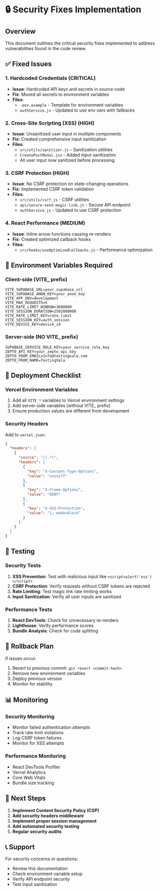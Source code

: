 # 🔒 Security Fixes Implementation

## Overview
This document outlines the critical security fixes implemented to address vulnerabilities found in the code review.

## ✅ Fixed Issues

### 1. **Hardcoded Credentials (CRITICAL)**
- **Issue**: Hardcoded API keys and secrets in source code
- **Fix**: Moved all secrets to environment variables
- **Files**: 
  - `.env.example` - Template for environment variables
  - `authService.js` - Updated to use env vars with fallbacks

### 2. **Cross-Site Scripting (XSS) (HIGH)**
- **Issue**: Unsanitized user input in multiple components
- **Fix**: Created comprehensive input sanitization
- **Files**:
  - `src/utils/sanitizer.js` - Sanitization utilities
  - `CreatePostModal.jsx` - Added input sanitization
  - All user input now sanitized before processing

### 3. **CSRF Protection (HIGH)**
- **Issue**: No CSRF protection on state-changing operations
- **Fix**: Implemented CSRF token validation
- **Files**:
  - `src/utils/csrf.js` - CSRF utilities
  - `api/secure-send-magic-link.js` - Secure API endpoint
  - `authService.js` - Updated to use CSRF protection

### 4. **React Performance (MEDIUM)**
- **Issue**: Inline arrow functions causing re-renders
- **Fix**: Created optimized callback hooks
- **Files**:
  - `src/hooks/useOptimizedCallbacks.js` - Performance optimization

## 🔧 Environment Variables Required

### Client-side (VITE_ prefix)
```env
VITE_SUPABASE_URL=your_supabase_url
VITE_SUPABASE_ANON_KEY=your_anon_key
VITE_APP_ENV=development
VITE_MAX_REQUESTS=5
VITE_RATE_LIMIT_WINDOW=3600000
VITE_SESSION_DURATION=2592000000
VITE_RATE_LIMIT_KEY=rate_limit
VITE_SESSION_KEY=auth_session
VITE_DEVICE_KEY=device_id
```

### Server-side (NO VITE_ prefix)
```env
SUPABASE_SERVICE_ROLE_KEY=your_service_role_key
ZEPTO_API_KEY=your_zepto_api_key
ZEPTO_FROM_EMAIL=info@testingvala.com
ZEPTO_FROM_NAME=TestingVala
```

## 🚀 Deployment Checklist

### Vercel Environment Variables
1. Add all `VITE_*` variables to Vercel environment settings
2. Add server-side variables (without VITE_ prefix)
3. Ensure production values are different from development

### Security Headers
Add to `vercel.json`:
```json
{
  "headers": [
    {
      "source": "/(.*)",
      "headers": [
        {
          "key": "X-Content-Type-Options",
          "value": "nosniff"
        },
        {
          "key": "X-Frame-Options",
          "value": "DENY"
        },
        {
          "key": "X-XSS-Protection",
          "value": "1; mode=block"
        }
      ]
    }
  ]
}
```

## 🧪 Testing

### Security Tests
1. **XSS Prevention**: Test with malicious input like `<script>alert('xss')</script>`
2. **CSRF Protection**: Verify requests without CSRF tokens are rejected
3. **Rate Limiting**: Test magic link rate limiting works
4. **Input Sanitization**: Verify all user inputs are sanitized

### Performance Tests
1. **React DevTools**: Check for unnecessary re-renders
2. **Lighthouse**: Verify performance scores
3. **Bundle Analysis**: Check for code splitting

## 🔄 Rollback Plan

If issues occur:
1. Revert to previous commit: `git revert <commit-hash>`
2. Remove new environment variables
3. Deploy previous version
4. Monitor for stability

## 📊 Monitoring

### Security Monitoring
- Monitor failed authentication attempts
- Track rate limit violations
- Log CSRF token failures
- Monitor for XSS attempts

### Performance Monitoring
- React DevTools Profiler
- Vercel Analytics
- Core Web Vitals
- Bundle size tracking

## 🎯 Next Steps

1. **Implement Content Security Policy (CSP)**
2. **Add security headers middleware**
3. **Implement proper session management**
4. **Add automated security testing**
5. **Regular security audits**

## 📞 Support

For security concerns or questions:
- Review this documentation
- Check environment variable setup
- Verify API endpoint security
- Test input sanitization